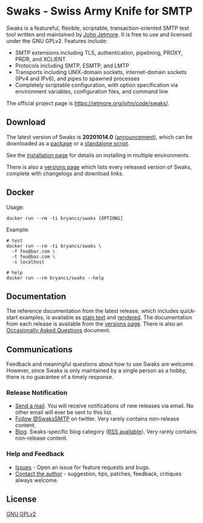 # Swaks - Swiss Army Knife for SMTP

Swaks is a featureful, flexible, scriptable, transaction-oriented SMTP test tool written and maintained by [John Jetmore][john_jetmore].  It is free to use and licensed under the GNU GPLv2. Features include:

* SMTP extensions including TLS, authentication, pipelining, PROXY, PRDR, and XCLIENT
* Protocols including SMTP, ESMTP, and LMTP
* Transports including UNIX-domain sockets, internet-domain sockets (IPv4 and IPv6), and pipes to spawned processes
* Completely scriptable configuration, with option specification via environment variables, configuration files, and command line

The official project page is <https://jetmore.org/john/code/swaks/>.

## Download

The latest version of Swaks is **20201014.0** ([announcement][release_announce]), which can be downloaded as a [package][release_package] or a [standalone script][release_script].

See the [installation page][installation_page] for details on installing in multiple environments.

There is also a [versions page][versions_page] which lists every released version of Swaks, complete with changelogs and download links.

## Docker

Usage:
```
docker run --rm -ti bryancs/swaks [OPTIONS]
```

Example:
```
# test
docker run --rm -ti bryancs/swaks \
  -f foo@bar.com \
  -t foo@baz.com \
  -s localhost

# help
docker run --rm bryancs/swaks --help
```

## Documentation

The reference documentation from the latest release, which includes quick-start examples, is available as [plain text][plain_doc] and [rendered][rendered_doc].  The documentation from each release is available from the [versions page][versions_page].  There is also an [Occasionally Asked Questions][oaq] document.

## Communications

Feedback and meaningful questions about how to use Swaks are welcome. However, since Swaks is only maintained by a single person as a hobby, there is no guarantee of a timely response.

### Release Notification

* [Send a mail][updates_email]. You will receive notifications of new releases via email. No other email will ever be sent to this list.
* [Follow @SwaksSMTP][twitter] on twitter. Very rarely contains non-release content.
* [Blog][blog]. Swaks-specific blog category ([RSS available][blog_rss]). Very rarely contains non-release content.

### Help and Feedback

* [Issues][issues] - Open an issue for feature requests and bugs.
* [Contact the author][contact_email] - suggestion, tips, patches, feedback, critiques always welcome.

## License

[GNU GPLv2][license]

[john_jetmore]: https://jetmore.org/john/
[plain_doc]: https://jetmore.org/john/code/swaks/latest/doc/ref.txt
[versions_page]: https://jetmore.org/john/code/swaks/versions.html
[installation_page]: https://jetmore.org/john/code/swaks/installation.html
[license]: https://choosealicense.com/licenses/gpl-2.0/
[oaq]: https://jetmore.org/john/code/swaks/faq.html
[twitter]: https://twitter.com/SwaksSMTP
[updates_email]: mailto:updates-swaks@jetmore.net
[contact_email]: mailto:proj-swaks@jetmore.net
[issues]: https://github.com/jetmore/swaks/issues
[blog]: https://www.jetmore.org/john/blog/c/swaks/
[blog_rss]: https://www.jetmore.org/john/blog/c/swaks/feed/
[release_announce]: https://www.jetmore.org/john/blog/2020/10/swaks-release-20201014-0-available/
[release_package]: https://jetmore.org/john/code/swaks/files/swaks-20201014.0.tar.gz
[release_script]: https://jetmore.org/john/code/swaks/files/swaks-20201014.0/swaks
[rendered_doc]: https://github.com/jetmore/swaks/blob/v20201014.0/doc/base.pod
